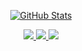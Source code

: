 
<p align="center">
  <a href="https://github.com/watislaf">
    <img alt="GitHub Stats" src="https://github-readme-stats.vercel.app/api?username=watislaf&custom_title=GitHub%20Stats&show_icons=true&theme=github_dark&count_private=true&include_all_commits=true&hide_border=true" />
  </a>
</p> 

<p align="center">
  <a href="https://github.com/watislaf">
    <img src="https://img.shields.io/badge/github-watislaf-blue" />
  </a>
  <a href="https://www.linkedin.com/in/watislaf">
    <img src="https://img.shields.io/badge/linkedin-watislaf-ff69b4" />
  </a> 
  <a href="https://github.com/watislaf">
    <img src="https://enkahcw3aqjzlyp.m.pipedream.net/?key=gh-watislaf&label=visitors&color=grey&style=flat" />
  </a> 

